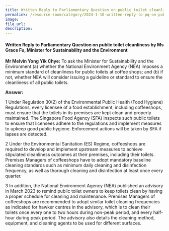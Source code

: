 ```yaml
---
title: Written Reply to Parliamentary Question on public toilet cleanliness by Ms Grace Fu, Minister for Sustainability and the Environment
permalink: /resource-room/category/2024-1-10-written-reply-to-pq-on-public-toilet-cleanliness/
image:
file_url:
description:
---
```

 
#### Written Reply to Parliamentary Question on public toilet cleanliness by Ms Grace Fu, Minister for Sustainability and the Environment

**Mr Melvin Yong Yik Chye:** To ask the Minister for Sustainability and the Environment (a) whether the National Environment Agency (NEA) imposes a minimum standard of cleanliness for public toilets at coffee shops; and (b) if not, whether NEA will consider issuing a guideline or standard to ensure the cleanliness of all public toilets.

**Answer:**  

1 Under Regulation 30(2) of the Environmental Public Health (Food Hygiene) Regulations, every licensee of a food establishment, including coffeeshops, must ensure that the toilets in its premises are kept clean and properly maintained. The Singapore Food Agency (SFA) inspects such public toilets to ensure that licensees adhere to the regulations and implement measures to upkeep good public hygiene. Enforcement actions will be taken by SFA if lapses are detected.  

2 Under the Environmental Sanitation (ES) Regime, coffeeshops are required to develop and implement upstream measures to achieve stipulated cleanliness outcomes at their premises, including their toilets. Premises Managers of coffeeshops have to adopt mandatory baseline cleaning standards such as minimum daily cleaning and disinfection frequency, as well as thorough cleaning and disinfection at least once every quarter.  

3 In addition, the National Environment Agency (NEA) published an advisory in March 2023 to remind public toilet owners to keep toilets clean by having a proper schedule for cleaning and maintenance. Premises Managers of coffeeshops are recommended to adopt similar toilet cleaning frequencies as indicated for hawker centres in the advisory, which is to clean their toilets once every one to two hours during non-peak period, and every half-hour during peak period. The advisory also details the cleaning method, equipment, and cleaning agents to be used for different surfaces.  
